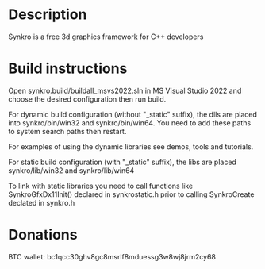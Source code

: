# Description
Synkro is a free 3d graphics framework for C++ developers

# Build instructions
Open synkro.build/buildall_msvs2022.sln in MS Visual Studio 2022
and choose the desired configuration then run build.

For dynamic build configuration (without "_static" suffix),
the dlls are placed into synkro/bin/win32 and synkro/bin/win64.
You need to add these paths to system search paths then restart.

For examples of using the dynamic libraries see demos, tools and tutorials.

For static build configuration (with "_static" suffix),
the libs are placed synkro/lib/win32 and synkro/lib/win64

To link with static libraries you need to call functions
like SynkroGfxDx11Init() declared in synkrostatic.h
prior to calling SynkroCreate declated in synkro.h

# Donations
BTC wallet: bc1qcc30ghv8gc8msrlf8mduessg3w8wj8jrm2cy68